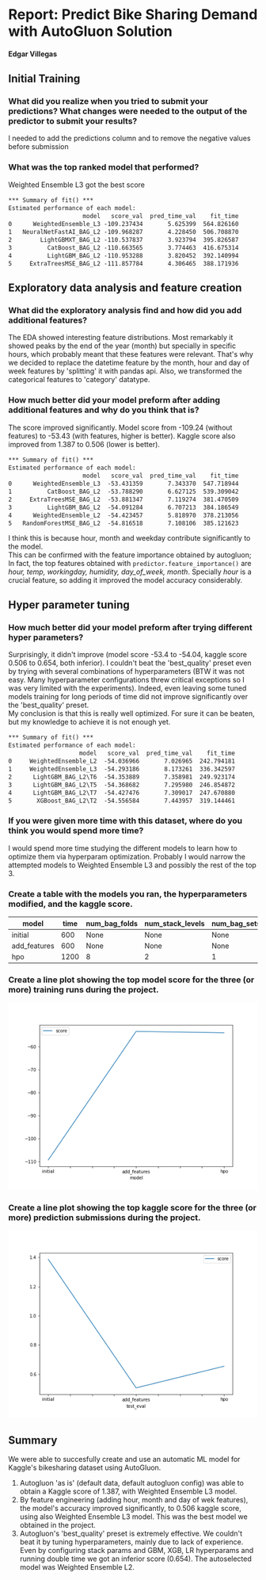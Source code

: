# Report: Predict Bike Sharing Demand with AutoGluon Solution
#### Edgar Villegas

## Initial Training
### What did you realize when you tried to submit your predictions? What changes were needed to the output of the predictor to submit your results?
I needed to add the predictions column and to remove the negative values before submission

### What was the top ranked model that performed?
Weighted Ensemble L3 got the best score
```
*** Summary of fit() ***
Estimated performance of each model:
                     model   score_val  pred_time_val    fit_time    
0      WeightedEnsemble_L3 -109.237434       5.625399  564.826160    
1   NeuralNetFastAI_BAG_L2 -109.968287       4.228450  506.708870    
2        LightGBMXT_BAG_L2 -110.537837       3.923794  395.826587    
3          CatBoost_BAG_L2 -110.663565       3.774463  416.675314    
4          LightGBM_BAG_L2 -110.953288       3.820452  392.140994    
5     ExtraTreesMSE_BAG_L2 -111.857784       4.306465  388.171936    
```

## Exploratory data analysis and feature creation
### What did the exploratory analysis find and how did you add additional features?
The EDA showed interesting feature distributions. Most remarkably it showed peaks by the end of the year (month) but 
specially in specific hours, which probably meant that these features were relevant.
That's why we decided to replace the datetime feature by the month, hour and day of week features by 'splitting' it 
with pandas api.
Also, we transformed the categorical features to 'category' datatype.

### How much better did your model preform after adding additional features and why do you think that is?
The score improved significantly. Model score from -109.24 (without features) to -53.43 (with features, higher is better).
Kaggle score also improved from 1.387 to 0.506 (lower is better).

````
*** Summary of fit() ***
Estimated performance of each model:
                     model   score_val  pred_time_val    fit_time 
0      WeightedEnsemble_L3  -53.431359       7.343370  547.718944  
1          CatBoost_BAG_L2  -53.788290       6.627125  539.309042  
2     ExtraTreesMSE_BAG_L2  -53.881347       7.119274  381.470509  
3          LightGBM_BAG_L2  -54.091284       6.707213  384.186549  
4      WeightedEnsemble_L2  -54.423457       5.818970  378.213056  
5   RandomForestMSE_BAG_L2  -54.816518       7.108106  385.121623  
````

I think this is because hour, month and weekday contribute significantly to the model.  
This can be confirmed with the feature importance obtained by autogluon; In fact, the top features obtained with 
`predictor.feature_importance()` are *hour, temp, workingday, humidity, day_of_week, month*. Specially *hour* is a crucial 
feature, so adding it improved the model accuracy considerably.	   

## Hyper parameter tuning
### How much better did your model preform after trying different hyper parameters?
Surprisingly, it didn't improve (model score -53.4 to -54.04, kaggle score 0.506 to 0.654, both inferior). 
I couldn't beat the 'best_quality' preset even by trying with several 
combinations of hyperparameters (BTW it was not easy. Many hyperparameter configurations threw critical exceptions so 
I was very limited with the experiments). Indeed, even leaving some tuned models training for long periods of time did not improve
significantly over the 'best_quality' preset.  
My conclusion is that this is really well optimized. For sure it can be beaten, but my knowledge to achieve it is 
not enough yet. 

```
*** Summary of fit() ***
Estimated performance of each model:
                    model   score_val  pred_time_val    fit_time 
0     WeightedEnsemble_L2  -54.036966       7.026965  242.794181  
1     WeightedEnsemble_L3  -54.293186       8.173261  336.342597  
2      LightGBM_BAG_L2\T6  -54.353889       7.358981  249.923174  
3      LightGBM_BAG_L2\T5  -54.368682       7.295980  246.854872  
4      LightGBM_BAG_L2\T7  -54.427476       7.309017  247.670880  
5       XGBoost_BAG_L2\T2  -54.556584       7.443957  319.144461  
```

### If you were given more time with this dataset, where do you think you would spend more time?
I would spend more time studying the different models to learn how to optimize them via hyperparam optimization.
Probably I would narrow the attempted models to Weighted Ensemble L3 and possibly the rest of the top 3.

### Create a table with the models you ran, the hyperparameters modified, and the kaggle score.
|model|time|num_bag_folds|num_stack_levels|num_bag_sets|hyperparameters|hp_tune_kwargs|score|
|--|--|--|--|--|--|--|--|
|initial|600|None|None|None|None|None|1.387|
|add_features|600|None|None|None|None|None|0.506|
|hpo|1200|8|2|1|GBM, XGB, LR|auto|0.654|

### Create a line plot showing the top model score for the three (or more) training runs during the project.

![model_train_score.png](img/model_train_score.png)

### Create a line plot showing the top kaggle score for the three (or more) prediction submissions during the project.

![model_test_score.png](img/model_test_score.png)

## Summary
We were able to succesfully create and use an automatic ML model for Kaggle's bikesharing dataset using AutoGluon.
1) Autogluon 'as is' (default data, default autogluon config) was able to obtain a Kaggle score of 1.387, with Weighted
Ensemble L3 model.
2) By feature engineering (adding hour, month and day of wek features), the model's accuracy improved significantly, 
to 0.506 kaggle score, using also Weighted Ensemble L3 model. This was the best model we obtained in the project.
3) Autogluon's 'best_quality' preset is extremely effective. We couldn't beat it by tuning hyperparameters, mainly
due to lack of experience. Even by configuring stack params and GBM, XGB, LR hyperparams and running double time we got 
an inferior score (0.654). The autoselected model was Weighted Ensemble L2.
